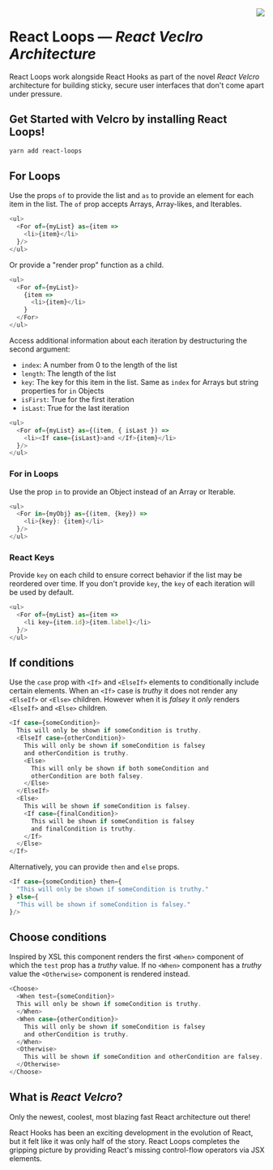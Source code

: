 <img align="right" src="assets/hook-and-loop.gif">

# React Loops — _React Veclro Architecture_

React Loops work alongside React Hooks as part of the novel _React Velcro_
architecture for building sticky, secure user interfaces that don't come apart
under pressure.

## Get Started with Velcro by installing React Loops!

```sh
yarn add react-loops
```

## For Loops

Use the props `of` to provide the list and `as` to provide an element for
each item in the list. The `of` prop accepts Arrays, Array-likes,
and Iterables.

```js
<ul>
  <For of={myList} as={item =>
    <li>{item}</li>
  }/>
</ul>
```

Or provide a "render prop" function as a child.

```js
<ul>
  <For of={myList}>
    {item =>
      <li>{item}</li>
    }
  </For>
</ul>
```

Access additional information about each iteration by destructuring the
second argument:

- `index`: A number from 0 to the length of the list
- `length`: The length of the list
- `key`: The key for this item in the list. Same as `index` for Arrays
         but string properties for `in` Objects
- `isFirst`: True for the first iteration
- `isLast`: True for the last iteration

```js
<ul>
  <For of={myList} as={(item, { isLast }) =>
    <li><If case={isLast}>and </If>{item}</li>
  }/>
</ul>
```

### For in Loops

Use the prop `in` to provide an Object instead of an Array or Iterable.

```js
<ul>
  <For in={myObj} as={(item, {key}) =>
    <li>{key}: {item}</li>
  }/>
</ul>
```

### React Keys

Provide `key` on each child to ensure correct behavior if the list may be
reordered over time. If you don't provide `key`, the `key` of each
iteration will be used by default.

```js
<ul>
  <For of={myList} as={item =>
    <li key={item.id}>{item.label}</li>
  }/>
</ul>
```


## If conditions

Use the `case` prop with `<If>` and `<ElseIf>` elements to conditionally
include certain elements. When an `<If>` case is _truthy_ it does not
render any `<ElseIf>` or `<Else>` children. However when it is _falsey_ it
_only_ renders `<ElseIf>` and `<Else>` children.

```js
<If case={someCondition}>
  This will only be shown if someCondition is truthy.
  <ElseIf case={otherCondition}>
    This will only be shown if someCondition is falsey
    and otherCondition is truthy.
    <Else>
      This will only be shown if both someCondition and
      otherCondition are both falsey.
    </Else>
  </ElseIf>
  <Else>
    This will be shown if someCondition is falsey.
    <If case={finalCondition}>
      This will be shown if someCondition is falsey
      and finalCondition is truthy.
    </If>
  </Else>
</If>
```

Alternatively, you can provide `then` and `else` props.

```js
<If case={someCondition} then={
  "This will only be shown if someCondition is truthy."
} else={
  "This will be shown if someCondition is falsey."
}/>
```

## Choose conditions

Inspired by XSL this component renders the first `<When>` component
of which the `test` prop has a _truthy_ value. If no `<When>` component
has a _truthy_ value the `<Otherwise>` component is rendered instead.

```js
<Choose>
  <When test={someCondition}>
  This will only be shown if someCondition is truthy.
  </When>
  <When case={otherCondition}>
    This will only be shown if someCondition is falsey
    and otherCondition is truthy.
  </When>
  <Otherwise>
    This will be shown if someCondition and otherCondition are falsey.
  </Otherwise>
</Choose>
```


## What is _React Velcro_?

Only the newest, coolest, most blazing fast React architecture out there!

React Hooks has been an exciting development in the evolution of React, but it
felt like it was only half of the story. React Loops completes the gripping
picture by providing React's missing control-flow operators via JSX elements.
